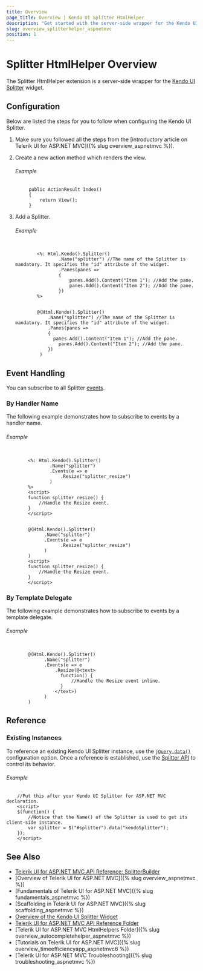 ```yaml
---
title: Overview
page_title: Overview | Kendo UI Splitter HtmlHelper
description: "Get started with the server-side wrapper for the Kendo UI Splitter widget for ASP.NET MVC."
slug: overview_splitterhelper_aspnetmvc
position: 1
---
```


# Splitter HtmlHelper Overview

The Splitter HtmlHelper extension is a server-side wrapper for the [Kendo UI Splitter](https://demos.telerik.com/kendo-ui/splitter/index) widget.

## Configuration

Below are listed the steps for you to follow when configuring the Kendo UI Splitter.

1. Make sure you followed all the steps from the [introductory article on Telerik UI for ASP.NET MVC]({% slug overview_aspnetmvc %}).

1. Create a new action method which renders the view.

    ###### Example

            public ActionResult Index()
            {
                return View();
            }

1. Add a Splitter.

    ###### Example

    ```tab-ASPX

            <%: Html.Kendo().Splitter()
                    .Name("splitter") //The name of the Splitter is mandatory. It specifies the "id" attribute of the widget.
                    .Panes(panes =>
                    {
                        panes.Add().Content("Item 1"); //Add the pane.
                        panes.Add().Content("Item 2"); //Add the pane.
                    })
            %>
    ```
    ```tab-Razor

            @(Html.Kendo().Splitter()
                .Name("splitter") //The name of the Splitter is mandatory. It specifies the "id" attribute of the widget.
                .Panes(panes =>
                {
                  panes.Add().Content("Item 1"); //Add the pane.
                    panes.Add().Content("Item 2"); //Add the pane.
                })
             )
    ```

## Event Handling

You can subscribe to all Splitter [events](http://docs.telerik.com/kendo-ui/api/javascript/ui/splitter#events).

### By Handler Name

The following example demonstrates how to subscribe to events by a handler name.

###### Example

```tab-ASPX

        <%: Html.Kendo().Splitter()
                .Name("splitter")
                .Events(e => e
                    .Resize("splitter_resize")
                )
        %>
        <script>
        function splitter_resize() {
            //Handle the Resize event.
        }
        </script>
```
```tab-Razor

        @(Html.Kendo().Splitter()
              .Name("splitter")
              .Events(e => e
                    .Resize("splitter_resize")
              )
        )
        <script>
        function splitter_resize() {
            //Handle the Resize event.
        }
        </script>
```

### By Template Delegate

The following example demonstrates how to subscribe to events by a template delegate.

###### Example

```tab-Razor

        @(Html.Kendo().Splitter()
              .Name("splitter")
              .Events(e => e
                  .Resize(@<text>
                    function() {
                        //Handle the Resize event inline.
                    }
                  </text>)
              )
        )
```

## Reference

### Existing Instances

To reference an existing Kendo UI Splitter instance, use the [`jQuery.data()`](http://api.jquery.com/jQuery.data/) configuration option. Once a reference is established, use the [Splitter API](http://docs.telerik.com/kendo-ui/api/javascript/ui/splitter#methods) to control its behavior.

###### Example

        //Put this after your Kendo UI Splitter for ASP.NET MVC declaration.
        <script>
        $(function() {
            //Notice that the Name() of the Splitter is used to get its client-side instance.
            var splitter = $("#splitter").data("kendoSplitter");
        });
        </script>

## See Also

* [Telerik UI for ASP.NET MVC API Reference: SplitterBuilder](/api/Kendo.Mvc.UI.Fluent/SplitterBuilder)
* [Overview of Telerik UI for ASP.NET MVC]({% slug overview_aspnetmvc %})
* [Fundamentals of Telerik UI for ASP.NET MVC]({% slug fundamentals_aspnetmvc %})
* [Scaffolding in Telerik UI for ASP.NET MVC]({% slug scaffolding_aspnetmvc %})
* [Overview of the Kendo UI Splitter Widget](http://docs.telerik.com/kendo-ui/controls/layout/splitter/overview)
* [Telerik UI for ASP.NET MVC API Reference Folder](http://docs.telerik.com/aspnet-mvc/api/Kendo.Mvc/AggregateFunction)
* [Telerik UI for ASP.NET MVC HtmlHelpers Folder]({% slug overview_autocompletehelper_aspnetmvc %})
* [Tutorials on Telerik UI for ASP.NET MVC]({% slug overview_timeefficiencyapp_aspnetmvc6 %})
* [Telerik UI for ASP.NET MVC Troubleshooting]({% slug troubleshooting_aspnetmvc %})
